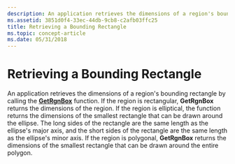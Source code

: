 ```yaml
---
description: An application retrieves the dimensions of a region's bounding rectangle by calling the GetRgnBox function.
ms.assetid: 3851d0f4-33ec-44db-9cb8-c2afb03ffc25
title: Retrieving a Bounding Rectangle
ms.topic: concept-article
ms.date: 05/31/2018
---
```


# Retrieving a Bounding Rectangle

An application retrieves the dimensions of a region's bounding rectangle by calling the [**GetRgnBox**](/windows/desktop/api/Wingdi/nf-wingdi-getrgnbox) function. If the region is rectangular, **GetRgnBox** returns the dimensions of the region. If the region is elliptical, the function returns the dimensions of the smallest rectangle that can be drawn around the ellipse. The long sides of the rectangle are the same length as the ellipse's major axis, and the short sides of the rectangle are the same length as the ellipse's minor axis. If the region is polygonal, **GetRgnBox** returns the dimensions of the smallest rectangle that can be drawn around the entire polygon.

 

 



